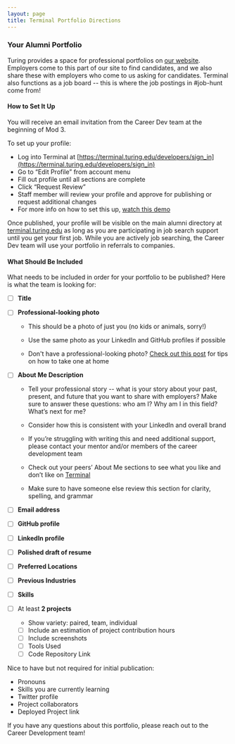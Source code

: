 ```yaml
---
layout: page
title: Terminal Portfolio Directions
---
```


### Your Alumni Portfolio
Turing provides a space for professional portfolios on [our website](https://terminal.turing.edu). Employers come to this part of our site to find candidates, and we also share these with employers who come to us asking for candidates. Terminal also functions as a job board -- this is where the job postings in #job-hunt come from!

#### How to Set It Up
You will receive an email invitation from the Career Dev team at the beginning of Mod 3. 

To set up your profile: 
* Log into Terminal at [https://terminal.turing.edu/developers/sign_in](https://terminal.turing.edu/developers/sign_in)
* Go to “Edit Profile” from account menu
* Fill out profile until all sections are complete
* Click “Request Review”
* Staff member will review your profile and approve for publishing or request additional changes
* For more info on how to set this up, [watch this demo](https://share.descript.com/view/gUvd2rRN4Ck)

Once published, your profile will be visible on the main alumni directory at [terminal.turing.edu](https://terminal.turing.edu) as long as you are participating in job search support until you get your first job. While you are actively job searching, the Career Dev team will use your portfolio in referrals to companies. 

#### What Should Be Included
What needs to be included in order for your portfolio to be published? Here is what the team is looking for:

- [ ] **Title**
- [ ] **Professional-looking photo** 
     
     * This should be a photo of just you (no kids or animals, sorry!)
     
     * Use the same photo as your LinkedIn and GitHub profiles if possible
     
     * Don't have a professional-looking photo? [Check out this post](https://writing.turing.io/how-to-take-your-own-linkedin-headshot/) for tips on how to take one at home
     
- [ ] **About Me Description**
     
     * Tell your professional story -- what is your story about your past, present, and future that you want to share with employers? Make sure to answer these questions: who am I? Why am I in this field? What’s next for me?
     
     * Consider how this is consistent with your LinkedIn and overall brand
     
     * If you’re struggling with writing this and need additional support, please contact your mentor and/or members of the career development team
     
     * Check out your peers’ About Me sections to see what you like and don’t like on [Terminal](https://terminal.turing.edu)
     
     * Make sure to have someone else review this section for clarity, spelling, and grammar
     
- [ ] **Email address**
- [ ] **GitHub profile**
- [ ] **LinkedIn profile**
- [ ] **Polished draft of resume**
- [ ] **Preferred Locations**
- [ ] **Previous Industries**
- [ ] **Skills**
- [ ] At least **2 projects** 
    
    * Show variety: paired, team, individual
    
    - [ ] Include an estimation of project contribution hours
    - [ ] Include screenshots
    - [ ] Tools Used
    - [ ] Code Repository Link

Nice to have but not required for initial publication:
* Pronouns
* Skills you are currently learning
* Twitter profile
* Project collaborators
* Deployed Project link

If you have any questions about this portfolio, please reach out to the Career Development team!

